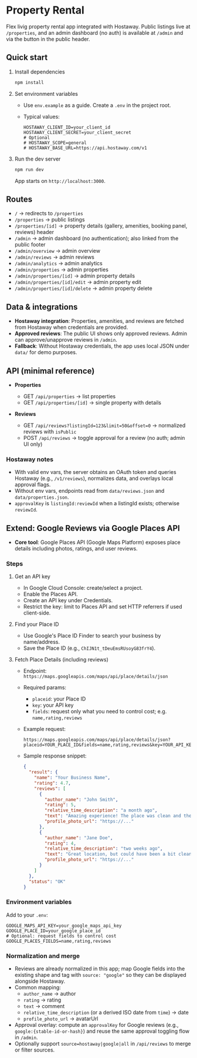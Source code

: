 # Property Rental

Flex livig property rental app integrated with Hostaway. Public listings live at `/properties`, and an admin dashboard (no auth) is available at `/admin` and via the button in the public
header.
## Quick start

1. Install dependencies

   ```bash
   npm install
   ```

2. Set environment variables
   - Use `env.example` as a guide. Create a `.env` in the project root.
   - Typical values:

     ```
     HOSTAWAY_CLIENT_ID=your_client_id
     HOSTAWAY_CLIENT_SECRET=your_client_secret
     # Optional
     # HOSTAWAY_SCOPE=general
     # HOSTAWAY_BASE_URL=https://api.hostaway.com/v1
     ```

3. Run the dev server

   ```bash
   npm run dev
   ```

   App starts on `http://localhost:3000`.

## Routes

- `/` → redirects to `/properties`
- `/properties` → public listings
- `/properties/[id]` → property details (gallery, amenities, booking panel, reviews)
header 
- `/admin` → admin dashboard (no authentication); also linked from the public footer
- `/admin/overview` → admin overview
- `/admin/reviews` → admin reviews
- `/admin/analytics` → admin analytics
- `/admin/properties` → admin properties
- `/admin/properties/[id]` → admin property details
- `/admin/properties/[id]/edit` → admin property edit
- `/admin/properties/[id]/delete` → admin property delete

## Data & integrations

- **Hostaway integration**: Properties, amenities, and reviews are fetched from Hostaway when credentials are provided.
- **Approved reviews**: The public UI shows only approved reviews. Admin can approve/unapprove reviews in `/admin`.
- **Fallback**: Without Hostaway credentials, the app uses local JSON under `data/` for demo purposes.

## API (minimal reference)

- **Properties**
  - GET `/api/properties` → list properties
  - GET `/api/properties/[id]` → single property with details

- **Reviews**
  - GET `/api/reviews?listingId=123&limit=50&offset=0` → normalized reviews with `isPublic`
  - POST `/api/reviews` → toggle approval for a review (no auth; admin UI only)

### Hostaway notes

- With valid env vars, the server obtains an OAuth token and queries Hostaway (e.g., `/v1/reviews`), normalizes data, and overlays local approval flags.
- Without env vars, endpoints read from `data/reviews.json` and `data/properties.json`.
- `approvalKey` is `listingId:reviewId` when a listingId exists; otherwise `reviewId`.


## Extend: Google Reviews via Google Places API

- **Core tool**: Google Places API (Google Maps Platform) exposes place details including photos, ratings, and user reviews.

### Steps

1. Get an API key
   - In Google Cloud Console: create/select a project.
   - Enable the Places API.
   - Create an API key under Credentials.
   - Restrict the key: limit to Places API and set HTTP referrers if used client-side.

2. Find your Place ID
   - Use Google's Place ID Finder to search your business by name/address.
   - Save the Place ID (e.g., `ChIJN1t_tDeuEmsRUsoyG83frY4`).

3. Fetch Place Details (including reviews)
   - Endpoint: `https://maps.googleapis.com/maps/api/place/details/json`
   - Required params:
     - `placeid`: your Place ID
     - `key`: your API key
     - `fields`: request only what you need to control cost; e.g. `name,rating,reviews`
   - Example request:

     ```
     https://maps.googleapis.com/maps/api/place/details/json?placeid=YOUR_PLACE_ID&fields=name,rating,reviews&key=YOUR_API_KEY
     ```

   - Sample response snippet:

     ```json
     {
       "result": {
         "name": "Your Business Name",
         "rating": 4.7,
         "reviews": [
           {
             "author_name": "John Smith",
             "rating": 5,
             "relative_time_description": "a month ago",
             "text": "Amazing experience! The place was clean and the host was very communicative.",
             "profile_photo_url": "https://..."
           },
           {
             "author_name": "Jane Doe",
             "rating": 4,
             "relative_time_description": "two weeks ago",
             "text": "Great location, but could have been a bit cleaner.",
             "profile_photo_url": "https://..."
           }
         ]
       },
       "status": "OK"
     }
     ```

### Environment variables

Add to your `.env`:

```
GOOGLE_MAPS_API_KEY=your_google_maps_api_key
GOOGLE_PLACE_ID=your_google_place_id
# Optional: request fields to control cost
GOOGLE_PLACES_FIELDS=name,rating,reviews
```

### Normalization and merge

- Reviews are already normalized in this app; map Google fields into the existing shape and tag with `source: "google"` so they can be displayed alongside Hostaway.
- Common mapping:
  - `author_name` → author
  - `rating` → rating
  - `text` → comment
  - `relative_time_description` (or a derived ISO date from `time`) → date
  - `profile_photo_url` → avatarUrl
- Approval overlay: compute an `approvalKey` for Google reviews (e.g., `google:{stable-id-or-hash}`) and reuse the same approval toggling flow in `/admin`.
- Optionally support `source=hostaway|google|all` in `/api/reviews` to merge or filter sources.

